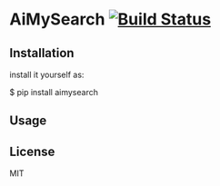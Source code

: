 # AiMySearch [![Build Status](https://travis-ci.org/egusahiroaki/aimysearch.svg?branch=master)](https://travis-ci.org/egusahiroaki/aimysearch)

## Installation

install it yourself as:

\$ pip install aimysearch

## Usage

## License

MIT
